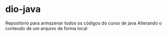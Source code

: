 # dio-java
Repositório para armazenar todos os códigos do curso de java
Alterando o conteudo de um arquivo de forma local